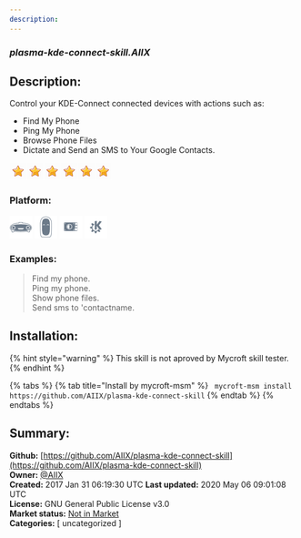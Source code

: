 ```yaml
---
description: 
---
```


### _plasma-kde-connect-skill.AIIX_  
## Description:  
Control your KDE-Connect connected devices with actions such as:
- Find My Phone
- Ping My Phone
- Browse Phone Files
- Dictate and Send an SMS to Your Google Contacts.  
  
![](../.gitbook/assets/star.png)![](../.gitbook/assets/star.png)![](../.gitbook/assets/star.png)![](../.gitbook/assets/star.png)![](../.gitbook/assets/star.png)![](../.gitbook/assets/star.png)  
  
### Platform:  
 ![Mark I](../.gitbook/assets/mark-1-icon.png)  ![Mark II](../.gitbook/assets/mark-2-icon.png)  ![Picroft](../.gitbook/assets/picroft-icon.png)  ![plasmoid](../.gitbook/assets/kde.png)   
### Examples:  
> Find my phone.  
> Ping my phone.  
> Show phone files.  
> Send sms to 'contactname.  
  
## Installation:  
{% hint style="warning" %}
This skill is not aproved by Mycroft skill tester.
{% endhint %}
    
{% tabs %}
{% tab title="Install by mycroft-msm" %}
``` mycroft-msm install https://github.com/AIIX/plasma-kde-connect-skill```
{% endtab %}
  {% endtabs %}
    
## Summary:  
**Github:** [https://github.com/AIIX/plasma-kde-connect-skill](https://github.com/AIIX/plasma-kde-connect-skill)  
**Owner:** [@AIIX](https://github.com/AIIX)  
**Created:** 2017 Jan 31 06:19:30 UTC  **Last updated:** 2020 May 06 09:01:08 UTC  
**License:** GNU General Public License v3.0  
**Market status:** [Not in Market](https://market.mycroft.ai/skill/)  
**Categories:** [ uncategorized ]   
